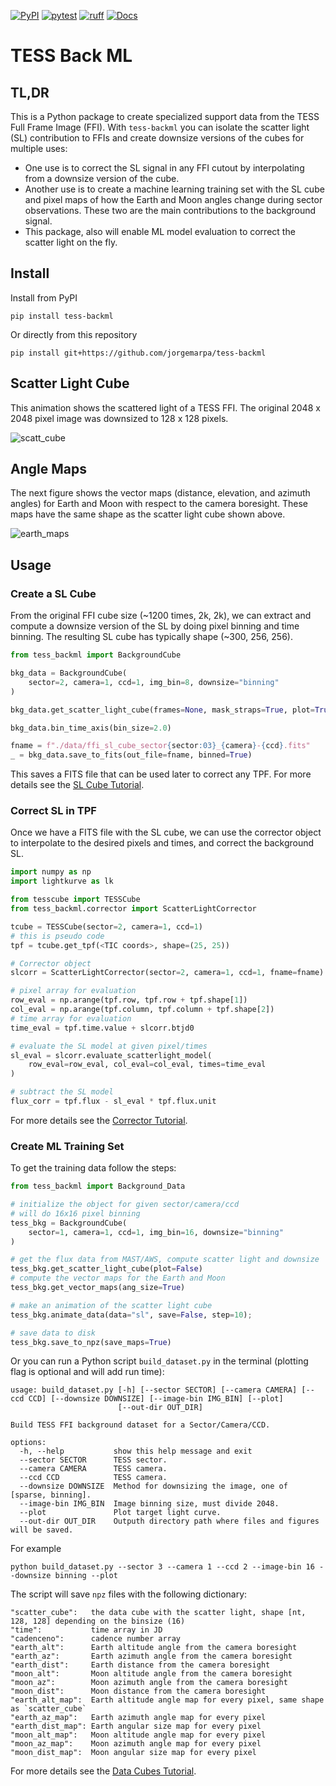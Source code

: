 [![PyPI](https://img.shields.io/pypi/v/tess-baclml.svg)](https://pypi.python.org/pypi/tess-backml)
[![pytest](https://github.com/jorgemarpa/tess-backml/actions/workflows/pytest.yaml/badge.svg)](https://github.com/jorgemarpa/tess-backml/actions/workflows/pytest.yaml/) 
[![ruff](https://github.com/jorgemarpa/tess-backml/actions/workflows/ruff.yaml/badge.svg)](https://github.com/jorgemarpa/tess-backml/actions/workflows/ruff.yaml)
[![Docs](https://github.com/jorgemarpa/tess-backml/actions/workflows/deploy-mkdocs.yaml/badge.svg)](https://github.com/jorgemarpa/tess-backml/actions/workflows/deploy-mkdocs.yaml)

# TESS Back ML

## TL,DR

This is a Python package to create specialized support data from the TESS Full Frame Image (FFI).
With `tess-backml` you can isolate the scatter light (SL) contribution to FFIs and create downsize versions of the cubes for multiple uses: 

- One use is to correct the SL signal in any FFI cutout by interpolating from a downsize version of the 
cube. 
- Another use is to create a machine learning training set with the SL cube and pixel maps of how the
Earth and Moon angles change during sector observations. These two are the main contributions to the background signal. 
- This package, also will enable ML model evaluation to correct the scatter light on the fly.

## Install 

Install from PyPI

```
pip install tess-backml
```

Or directly from this repository

```
pip install git+https://github.com/jorgemarpa/tess-backml
```

## Scatter Light Cube

This animation shows the scattered light of a TESS FFI. The original 2048 x 2048 pixel 
image was downsized to 128 x 128 pixels.

![scatt_cube](https://github.com/jorgemarpa/tess-backml/blob/main/docs/figures/ffi_scatterlight_bin16_sector001_3-4.gif)

## Angle Maps

The next figure shows the vector maps (distance, elevation, and azimuth angles) for 
Earth and Moon with respect to the camera boresight. These maps have the same shape as
the scatter light cube shown above.

![earth_maps]([./figures/earth_vector_maps.png](https://github.com/jorgemarpa/tess-backml/blob/main/docs/figures/earth_vector_maps.png))

## Usage

### Create a SL Cube

From the original FFI cube size (~1200 times, 2k, 2k), we can extract and compute a downsize version
of the SL by doing pixel binning and time binning. The resulting SL cube has typically shape (~300, 256, 256).

```python
from tess_backml import BackgroundCube

bkg_data = BackgroundCube(
    sector=2, camera=1, ccd=1, img_bin=8, downsize="binning"
)

bkg_data.get_scatter_light_cube(frames=None, mask_straps=True, plot=True, rolling=True, errors=True)

bkg_data.bin_time_axis(bin_size=2.0)

fname = f"./data/ffi_sl_cube_sector{sector:03}_{camera}-{ccd}.fits"
_ = bkg_data.save_to_fits(out_file=fname, binned=True)
```
This saves a FITS file that can be used later to correct any TPF.
For more details see the [SL Cube Tutorial](./t2_slcube.ipynb).

### Correct SL in  TPF

Once we have a FITS file with the SL cube, we can use the corrector object to interpolate to
the desired pixels and times, and correct the background SL.

```python
import numpy as np
import lightkurve as lk

from tesscube import TESSCube
from tess_backml.corrector import ScatterLightCorrector

tcube = TESSCube(sector=2, camera=1, ccd=1)
# this is pseudo code
tpf = tcube.get_tpf(<TIC coords>, shape=(25, 25))

# Corrector object
slcorr = ScatterLightCorrector(sector=2, camera=1, ccd=1, fname=fname)

# pixel array for evaluation
row_eval = np.arange(tpf.row, tpf.row + tpf.shape[1])
col_eval = np.arange(tpf.column, tpf.column + tpf.shape[2])
# time array for evaluation
time_eval = tpf.time.value + slcorr.btjd0

# evaluate the SL model at given pixel/times
sl_eval = slcorr.evaluate_scatterlight_model(
    row_eval=row_eval, col_eval=col_eval, times=time_eval
)

# subtract the SL model
flux_corr = tpf.flux - sl_eval * tpf.flux.unit
```

For more details see the [Corrector Tutorial](./t3_slcorrector.ipynb).

### Create ML Training Set

To get the training data follow the steps:

```python
from tess_backml import Background_Data

# initialize the object for given sector/camera/ccd
# will do 16x16 pixel binning
tess_bkg = BackgroundCube(
    sector=1, camera=1, ccd=1, img_bin=16, downsize="binning"
)

# get the flux data from MAST/AWS, compute scatter light and downsize
tess_bkg.get_scatter_light_cube(plot=False)
# compute the vector maps for the Earth and Moon
tess_bkg.get_vector_maps(ang_size=True)

# make an animation of the scatter light cube
tess_bkg.animate_data(data="sl", save=False, step=10);

# save data to disk
tess_bkg.save_to_npz(save_maps=True)
```

Or you can run a Python script `build_dataset.py` in the terminal (plotting flag is optional and will add
run time):
```
usage: build_dataset.py [-h] [--sector SECTOR] [--camera CAMERA] [--ccd CCD] [--downsize DOWNSIZE] [--image-bin IMG_BIN] [--plot]
                        [--out-dir OUT_DIR]

Build TESS FFI background dataset for a Sector/Camera/CCD.

options:
  -h, --help           show this help message and exit
  --sector SECTOR      TESS sector.
  --camera CAMERA      TESS camera.
  --ccd CCD            TESS camera.
  --downsize DOWNSIZE  Method for downsizing the image, one of [sparse, binning].
  --image-bin IMG_BIN  Image binning size, must divide 2048.
  --plot               Plot target light curve.
  --out-dir OUT_DIR    Outputh directory path where files and figures will be saved.
```
For example
```
python build_dataset.py --sector 3 --camera 1 --ccd 2 --image-bin 16 --downsize binning --plot
```

The script will save `npz` files with the following dictionary:
```
"scatter_cube":   the data cube with the scatter light, shape [nt, 128, 128] depending on the binsize (16)
"time":           time array in JD
"cadenceno":      cadence number array
"earth_alt":      Earth altitude angle from the camera boresight
"earth_az":       Earth azimuth angle from the camera boresight
"earth_dist":     Earth distance from the camera boresight
"moon_alt":       Moon altitude angle from the camera boresight
"moon_az":        Moon azimuth angle from the camera boresight
"moon_dist":      Moon distance from the camera boresight
"earth_alt_map":  Earth altitude angle map for every pixel, same shape as `scatter_cube`
"earth_az_map":   Earth azimuth angle map for every pixel 
"earth_dist_map": Earth angular size map for every pixel 
"moon_alt_map":   Moon altitude angle map for every pixel 
"moon_az_map":    Moon azimuth angle map for every pixel 
"moon_dist_map":  Moon angular size map for every pixel 
```

For more details see the [Data Cubes Tutorial](./t1_bkgcube.ipynb).